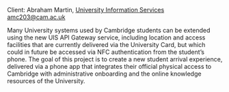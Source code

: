 Client: Abraham Martin, [University Information
Services](University_Information_Services "wikilink")
<amc203@cam.ac.uk>

Many University systems used by Cambridge students can be extended using
the new UIS API Gateway service, including location and access
facilities that are currently delivered via the University Card, but
which could in future be accessed via NFC authentication from the
student’s phone. The goal of this project is to create a new student
arrival experience, delivered via a phone app that integrates their
official physical access to Cambridge with administrative onboarding and
the online knowledge resources of the University.